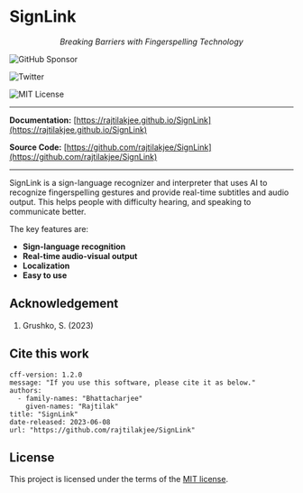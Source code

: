 # SignLink

<p align="center">
  <em>Breaking Barriers with Fingerspelling Technology</em>
</p>
<p align="center">

  ![GitHub Sponsor](https://img.shields.io/badge/-Sponsor-EA4AAA?logo=githubsponsors&logoColor=FFFFFF&style=flat-square)

  ![Twitter](https://img.shields.io/badge/-Twitter-1DA1F2?logo=twitter&logoColor=FFFFFF&style=flat-square)

  ![MIT License](https://img.shields.io/github/license/rajtilakjee/SignLink?style=flat-square)

</p>

---

**Documentation:** [https://rajtilakjee.github.io/SignLink](https://rajtilakjee.github.io/SignLink)

**Source Code:** [https://github.com/rajtilakjee/SignLink](https://github.com/rajtilakjee/SignLink)

---

SignLink is a sign-language recognizer and interpreter that uses AI to recognize fingerspelling gestures and provide real-time subtitles and audio output. This helps people with difficulty hearing, and speaking to communicate better.

The key features are:

- **Sign-language recognition**
- **Real-time audio-visual output**
- **Localization**
- **Easy to use**

## Acknowledgement

1. Grushko, S. (2023)

## Cite this work

```
cff-version: 1.2.0
message: "If you use this software, please cite it as below."
authors:
  - family-names: "Bhattacharjee"
    given-names: "Rajtilak"
title: "SignLink"
date-released: 2023-06-08
url: "https://github.com/rajtilakjee/SignLink"
```

## License

This project is licensed under the terms of the [MIT license](license.md).